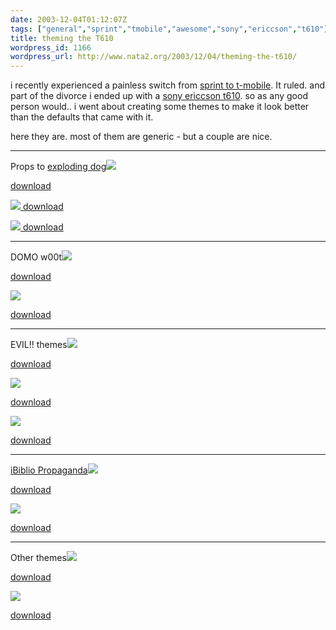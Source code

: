 ```yaml
---
date: 2003-12-04T01:12:07Z
tags: ["general","sprint","tmobile","awesome","sony","ericcson","t610"]
title: theming the T610
wordpress_id: 1166
wordpress_url: http://www.nata2.org/2003/12/04/theming-the-t610/
---
```


i recently experienced a painless switch from <a href="http://3gcoding.com/archives/000006.php">sprint to t-mobile</a>. It ruled. and part of the divorce i ended up with a <a href="http://www.sonyericsson.com/t610/">sony ericcson t610</a>. so as any good person would.. i went about creating some themes to make it look better than the defaults that came with it.

here they are. most of them are generic - but a couple are nice.

<!--more-->

<hr />Props to <a href="http://www.explodingdog.com">exploding dog</a><a href="https://web.archive.org/web/20030814003134/http://www.nata2.info//misc/misc_hacking/t610/monster.thm"><img border="0" src="https://web.archive.org/web/20030814003134/http://www.nata2.info//misc/misc_hacking/t610/monster.gif" /></a>

<a href="https://web.archive.org/web/20030814003134/http://www.nata2.info//misc/misc_hacking/t610/monster.thm">download</a>

<a href="https://web.archive.org/web/20030814003134/http://www.nata2.info//misc/misc_hacking/t610/afraidofthedark.thm"><img border="0" src="https://web.archive.org/web/20030814003134/http://www.nata2.info//misc/misc_hacking/t610/afraidofthedark.gif" />
download</a>

<a href="https://web.archive.org/web/20030814003134/http://www.nata2.info//misc/misc_hacking/t610/alone.thm"><img border="0" src="https://web.archive.org/web/20030814003134/http://www.nata2.info//misc/misc_hacking/t610/alone.gif" />
download</a>

<hr />DOMO w00t<a href="https://web.archive.org/web/20030814003134/http://www.nata2.info//misc/misc_hacking/t610/domo_1.thm"><img border="0" src="https://web.archive.org/web/20030814003134/http://www.nata2.info//misc/misc_hacking/t610/domo_1.gif" /></a>

<a href="https://web.archive.org/web/20030814003134/http://www.nata2.info//misc/misc_hacking/t610/domo_1.thm">download</a>

<a href="https://web.archive.org/web/20030814003134/http://www.nata2.info//misc/misc_hacking/t610/dome_2.thm"><img border="0" src="https://web.archive.org/web/20030814003134/http://www.nata2.info//misc/misc_hacking/t610/domo_2.gif" /></a>

<a href="https://web.archive.org/web/20030814003134/http://www.nata2.info//misc/misc_hacking/t610/dome_2.thm">download</a>

<hr />EVIL!! themes<a href="https://web.archive.org/web/20030814003134/http://www.nata2.info//misc/misc_hacking/t610/baphomet.thm%3Cbr%3E%3C/a%3E"><img border="0" src="https://web.archive.org/web/20030814003134/http://www.nata2.info//misc/misc_hacking/t610/baphomet.gif" /></a>

<a href="https://web.archive.org/web/20030814003134/http://www.nata2.info//misc/misc_hacking/t610/baphomet.thm%3Cbr%3E%3C/a%3E">download</a>

<a href="https://web.archive.org/web/20030814003134/http://www.nata2.info//misc/misc_hacking/t610/mary.thm%3Cbr%3E%3C/a%3E"><img border="0" src="https://web.archive.org/web/20030814003134/http://www.nata2.info//misc/misc_hacking/t610/mary.gif" /></a>

<a href="https://web.archive.org/web/20030814003134/http://www.nata2.info//misc/misc_hacking/t610/mary.thm%3Cbr%3E%3C/a%3E">download</a>

<a href="https://web.archive.org/web/20030814003134/http://www.nata2.info//misc/misc_hacking/t610/demon.thm"><img border="0" src="https://web.archive.org/web/20030814003134/http://www.nata2.info//misc/misc_hacking/t610/demon.gif" /></a>

<a href="https://web.archive.org/web/20030814003134/http://www.nata2.info//misc/misc_hacking/t610/demon.thm">download</a>

<hr /><a href="http://www.IBIBILIO.org">iBiblio Propaganda</a><a href="https://web.archive.org/web/20030814003134/http://www.nata2.info//misc/misc_hacking/t610/ibiblio_1.thm"><img border="0" src="https://web.archive.org/web/20030814003134/http://www.nata2.info//misc/misc_hacking/t610/ibiblio_1.gif" /></a>

<a href="https://web.archive.org/web/20030814003134/http://www.nata2.info//misc/misc_hacking/t610/ibiblio_1.thm">download</a>

<a href="https://web.archive.org/web/20030814003134/http://www.nata2.info//misc/misc_hacking/t610/ibiblio_2.thm"><img border="0" src="https://web.archive.org/web/20030814003134/http://www.nata2.info//misc/misc_hacking/t610/ibiblio_2.gif" /></a>

<a href="https://web.archive.org/web/20030814003134/http://www.nata2.info//misc/misc_hacking/t610/ibiblio_2.thm">download</a>

<hr />Other themes<a href="https://web.archive.org/web/20030814003134/http://www.nata2.info//misc/misc_hacking/t610/VirginTears.thm"><img border="0" src="https://web.archive.org/web/20030814003134/http://www.nata2.info//misc/misc_hacking/t610/virgintears.gif" /></a>

<a href="https://web.archive.org/web/20030814003134/http://www.nata2.info//misc/misc_hacking/t610/VirginTears.thm">download</a>

<a href="https://web.archive.org/web/20030814003134/http://www.nata2.info//misc/misc_hacking/t610/thejugglers.thm"><img border="0" src="https://web.archive.org/web/20030814003134/http://www.nata2.info//misc/misc_hacking/t610/thejugglers.gif" /></a>

<a href="https://web.archive.org/web/20030814003134/http://www.nata2.info//misc/misc_hacking/t610/thejugglers.thm">download</a>
